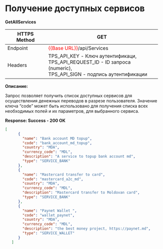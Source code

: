 # Получение доступных сервисов

**GetAllServices**

| HTTPS Method | GET                                                          |
| ------------ | ------------------------------------------------------------ |
| Endpoint     | <span style="color:red">{{Base URL}}</span>/api/Services                                    |
| Headers      | TPS_API_KEY - Ключ аутентификаци, <br />TPS_API_REQUEST_ID - ID запроса (numeric),<br />TPS_API_SIGN - подпись аутентификации |

**Описание:**

Запрос позволяет получить список доступных сервисов для осуществления денежных переводов в разрезе пользователя. Значение ключа “code” может быть использовано для получения списка всех необходимых полей и их параметров, для выбранного сервиса.

**Response: Success - 200 OK**

```json
[
      {
        "name": "Bank account MD topup",
        "code": "bank_account_md_topup",  
        "country": "MDA",
        "currency_code": "MDL",
        "description": "A service to topup bank account md",
        "type": "SERVICE_BANK"
      },
      {
        "name": "Mastercard transfer to card",
        "code": "mastercard_a2c_md",
        "country": "MDA",
        "currency_code": "MDL",
        "description": "Mastercard transfer to Moldovan card",
        "type": "SERVICE_BANK"
      },
      {
        "name": "Paynet Wallet ",
        "code": "wallet_paynet",
        "country": "MDA",
        "currency_code": "MDL",
        "description": "the best money project, https://paynet.md",
        "type": "SERVICE_WALLET"
      }
   ]
```